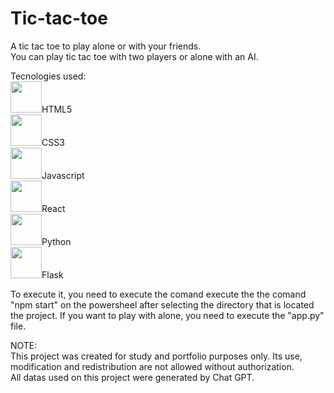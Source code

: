 # Tic-tac-toe
A tic tac toe to play alone or with your friends.<br>
You can play tic tac toe with two players or alone with an AI.

Tecnologies used:<br>
<img src="https://cdn.jsdelivr.net/gh/devicons/devicon/icons/html5/html5-original.svg" width="50" height="50"/>HTML5<br>
<img src="https://cdn.jsdelivr.net/gh/devicons/devicon/icons/css3/css3-original.svg" width="50" height="50"/>CSS3<br>
<img src="https://cdn.jsdelivr.net/gh/devicons/devicon/icons/javascript/javascript-original.svg" width="50" height="50"/>Javascript<br>
<img src="https://cdn.jsdelivr.net/gh/devicons/devicon/icons/react/react-original.svg" width="50" height="50"/>React<br>
<img src="https://cdn.jsdelivr.net/gh/devicons/devicon/icons/python/python-original.svg" width="50" height="50"/>Python<br>
<img src="https://cdn.jsdelivr.net/gh/devicons/devicon/icons/flask/flask-original.svg" width="50" height="50"/>Flask<br>

To execute it, you need to execute the comand execute the the comand "npm start" on the powersheel after selecting the directory that is located the project. If you want to play with alone, you need to execute the "app.py" file. 

NOTE: <br>
This project was created for study and portfolio purposes only. Its use, modification and redistribution are not allowed without authorization.<br>
All datas used on this project were generated by Chat GPT.

